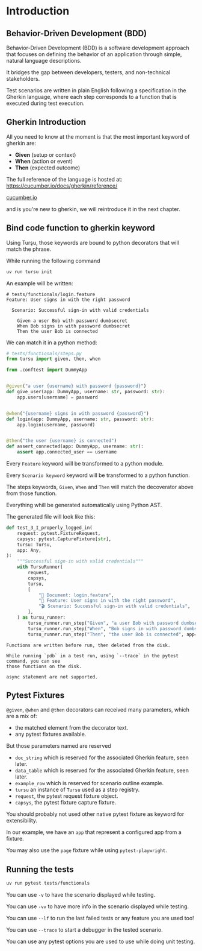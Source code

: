 # Introduction

## Behavior-Driven Development (BDD)

Behavior-Driven Development (BDD) is a software development approach
that focuses on defining the behavior of an application through simple,
natural language descriptions.

It bridges the gap between developers, testers, and non-technical stakeholders.

Test scenarios are written in plain English following a specification in
the Gherkin language, where each step corresponds to a function that is executed
during test execution.

## Gherkin Introduction

All you need to know at the moment is that the most important keyword
of gherkin are:

- **Given** (setup or context)
- **When** (action or event)
- **Then** (expected outcome)

The full reference of the language is hosted at: https://cucumber.io/docs/gherkin/reference/

[cucumber.io](https://cucumber.io/docs/gherkin/reference/)

and is you're new to gherkin, we will reintroduce it in the next chapter.

## Bind code function to gherkin keyword

Using Turşu, those keywords are bound to python decorators that will match the phrase.

While running the following command

```bash
uv run tursu init
```

An example will be written:

```gherkin
# tests/functionals/login.feature
Feature: User signs in with the right password

  Scenario: Successful sign-in with valid credentials

    Given a user Bob with password dumbsecret
    When Bob signs in with password dumbsecret
    Then the user Bob is connected
```

We can match it in a python method:

```python
# tests/functionals/steps.py
from tursu import given, then, when

from .conftest import DummyApp


@given("a user {username} with password {password}")
def give_user(app: DummyApp, username: str, password: str):
    app.users[username] = password


@when("{username} signs in with password {password}")
def login(app: DummyApp, username: str, password: str):
    app.login(username, password)


@then("the user {username} is connected")
def assert_connected(app: DummyApp, username: str):
    assert app.connected_user == username
```

Every `Feature` keyword will be transformed to a python module.

Every `Scenario keyword` keyword will be transformed to a python function.

The steps keywords, `Given`, `When` and `Then` will match the decoverator above
from those function.

Everything whill be generated automatically using Python AST.

The generated file will look like this:

```python
def test_3_I_properly_logged_in(
    request: pytest.FixtureRequest,
    capsys: pytest.CaptureFixture[str],
    tursu: Tursu,
    app: Any,
):
    """Successful sign-in with valid credentials"""
    with TursuRunner(
        request,
        capsys,
        tursu,
        [
            "📄 Document: login.feature",
            "🥒 Feature: User signs in with the right password",
            "🎬 Scenario: Successful sign-in with valid credentials",
        ],
    ) as tursu_runner:
        tursu_runner.run_step("Given", "a user Bob with password dumbsecret", app=app)
        tursu_runner.run_step("When", "Bob signs in with password dumbsecret", app=app)
        tursu_runner.run_step("Then", "the user Bob is connected", app=app)
```

```{note}
Functions are written before run, then deleted from the disk.

While running `pdb` in a test run, using `--trace` in the pytest command, you can see
those functions on the disk.

async statement are not supported.
```

## Pytest Fixtures

`@given`, `@when` and `@then` decorators can received many parameters,
which are a mix of:

- the matched element from the decorator text.
- any pytest fixtures available.

But those parameters named are reserved

- `doc_string` which is reserved for the associated Gherkin feature, seen later.
- `data_table` which is reserved for the associated Gherkin feature, seen later.
- `example_row` which is reserved for scenario outline example.
- `tursu` an instance of `Tursu` used as a step registry.
- `request`, the pytest request fixture object.
- `capsys`, the pytest fixture capture fixture.

You should probably not used other native pytest fixture as keyword for extensibility.

In our example, we have an `app` that represent a configured app from a fixture.

You may also use the `page` fixture while using `pytest-playwright`.

## Running the tests

```bash
uv run pytest tests/functionals
```

You can use `-v` to have the scenario displayed while testing.

You can use `-vv` to have more info in the scenario displayed while testing.

You can use `--lf` to run the last failed tests or any feature you are used too!

You can use `--trace` to start a debugger in the tested scenario.

You can use any pytest options you are used to use while doing unit testing.
